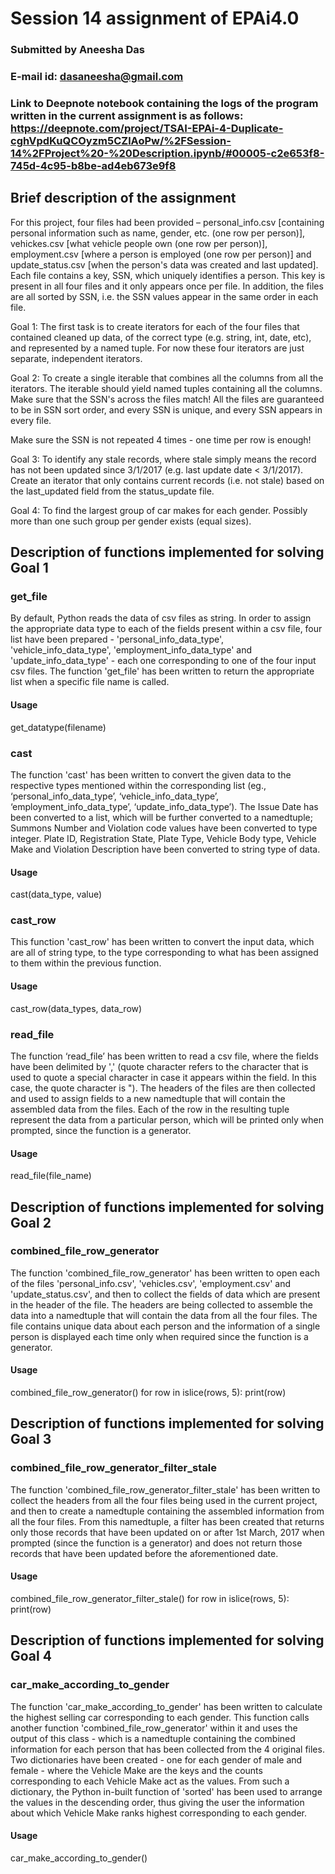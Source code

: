 # Session 14 assignment of EPAi4.0
### Submitted by Aneesha Das
### E-mail id: dasaneesha@gmail.com

### Link to Deepnote notebook containing the logs of the program written in the current assignment is as follows: https://deepnote.com/project/TSAI-EPAi-4-Duplicate-cghVpdKuQCOyzm5CZlAoPw/%2FSession-14%2FProject%20-%20Description.ipynb/#00005-c2e653f8-745d-4c95-b8be-ad4eb673e9f8

## Brief description of the assignment

For this project, four files had been provided – personal_info.csv [containing personal information such as name, gender, etc. (one row per person)], vehickes.csv [what vehicle people own (one row per person)], employment.csv [where a person is employed (one row per person)] and update_status.csv [when the person's data was created and last updated]. Each file contains a key, SSN, which uniquely identifies a person. This key is present in all four files and it only appears once per file. In addition, the files are all sorted by SSN, i.e. the SSN values appear in the same order in each file.

Goal 1: The first task is to create iterators for each of the four files that contained cleaned up data, of the correct type (e.g. string, int, date, etc), and represented by a named tuple. For now these four iterators are just separate, independent iterators.

Goal 2: To create a single iterable that combines all the columns from all the iterators. The iterable should yield named tuples containing all the columns. Make sure that the SSN's across the files match! All the files are guaranteed to be in SSN sort order, and every SSN is unique, and every SSN appears in every file.

Make sure the SSN is not repeated 4 times - one time per row is enough!

Goal 3: To identify any stale records, where stale simply means the record has not been updated since 3/1/2017 (e.g. last update date < 3/1/2017). Create an iterator that only contains current records (i.e. not stale) based on the last_updated field from the status_update file.

Goal 4: To find the largest group of car makes for each gender. Possibly more than one such group per gender exists (equal sizes).

## Description of functions implemented for solving Goal 1

### get_file

By default, Python reads the data of csv files as string. In order to assign the appropriate data type to each of the fields present within a csv file, four list have been prepared - 'personal_info_data_type', 'vehicle_info_data_type', 'employment_info_data_type' and 'update_info_data_type' - each one corresponding to one of the four input csv files. The function 'get_file' has been written to return the appropriate list when a specific file name is called.

#### Usage

get_datatype(filename)

### cast

The function 'cast' has been written to convert the given data to the respective types mentioned within the corresponding list (eg., ‘personal_info_data_type’,  ‘vehicle_info_data_type’, ‘employment_info_data_type’, ‘update_info_data_type’). The Issue Date has been converted to a list, which will be further converted  to a namedtuple; Summons Number and Violation code values have been converted to type integer. Plate ID, Registration State, Plate Type, Vehicle Body type, Vehicle Make and Violation Description have been converted to string type of data.

#### Usage

cast(data_type, value)

### cast_row

This function 'cast_row' has been written to convert the input data, which are all of string type, to the type corresponding to what has been assigned to them within the previous function.

#### Usage

cast_row(data_types, data_row)

### read_file

The function ‘read_file’ has been written to read a csv file, where the fields have been delimited by ',' (quote character refers to the character that is used to quote a special character in case it appears within the field. In this case, the quote character is "). The headers of the files are then collected and used to assign fields to a new namedtuple that will contain the assembled data from the files. Each of the row in the resulting tuple represent the data from a particular person, which will be printed only when prompted, since the function is a generator.

#### Usage

read_file(file_name)

## Description of functions implemented for solving Goal 2

### combined_file_row_generator

The function 'combined_file_row_generator' has been written to open each of the files 'personal_info.csv', 'vehicles.csv', 'employment.csv' and 'update_status.csv', and then to collect the fields of data which are present in the header of the file. The headers are being collected to assemble the data into a namedtuple that will contain the data from all the four files. The file contains unique data about each person and the information of a single person is displayed each time only when required since the function is a generator.

#### Usage

combined_file_row_generator()
for row in islice(rows, 5):
     print(row)

## Description of functions implemented for solving Goal 3

### combined_file_row_generator_filter_stale

The function 'combined_file_row_generator_filter_stale' has been written to collect the headers from all the four files being used in the current project, and then to create a namedtuple containing the assembled information from all the four files. From this namedtuple, a filter has been created that returns only those records that have been updated on or after 1st March, 2017 when prompted (since the function is a generator) and does not return those records that have been  updated before the aforementioned date.

#### Usage

combined_file_row_generator_filter_stale()
for row in islice(rows, 5):
     print(row)


## Description of functions implemented for solving Goal 4

### car_make_according_to_gender

The function 'car_make_according_to_gender' has been written to calculate the highest selling car corresponding to each gender. This function calls another function 'combined_file_row_generator' within it and uses the output of this class - which is a namedtuple containing the combined information for each person that has been collected from the 4 original files. Two dictionaries have been created - one for each gender of male and female - where the Vehicle Make are the keys and the counts corresponding to each Vehicle Make act as the values. From such a dictionary, the Python in-built function of  'sorted'
has been used to arrange the values in the descending order, thus giving the user the information about which Vehicle Make ranks highest corresponding to each gender.

#### Usage

car_make_according_to_gender()
